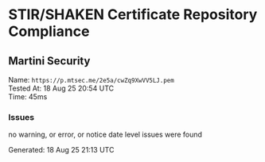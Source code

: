 # STIR/SHAKEN Certificate Repository Compliance

## Martini Security

Name: `https://p.mtsec.me/2e5a/cwZq9XwVV5LJ.pem`\
Tested At: 18 Aug 25 20:54 UTC\
Time: 45ms

### Issues

no warning, or error, or notice date level issues were found

Generated: 18 Aug 25 21:13 UTC